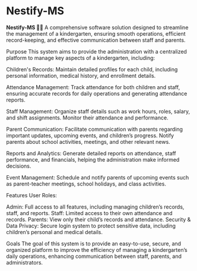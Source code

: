 # Nestify-MS
**Nestify-MS 🏫🌼**
A comprehensive software solution designed to streamline the management of a kindergarten, ensuring smooth operations, efficient record-keeping, and effective communication between staff and parents.

Purpose
This system aims to provide the administration with a centralized platform to manage key aspects of a kindergarten, including:

Children's Records:
Maintain detailed profiles for each child, including personal information, medical history, and enrollment details.

Attendance Management:
Track attendance for both children and staff, ensuring accurate records for daily operations and generating attendance reports.

Staff Management:
Organize staff details such as work hours, roles, salary, and shift assignments. Monitor their attendance and performance.

Parent Communication:
Facilitate communication with parents regarding important updates, upcoming events, and children’s progress. Notify parents about school activities, meetings, and other relevant news.

Reports and Analytics:
Generate detailed reports on attendance, staff performance, and financials, helping the administration make informed decisions.

Event Management:
Schedule and notify parents of upcoming events such as parent-teacher meetings, school holidays, and class activities.

Features
User Roles:

Admin: Full access to all features, including managing children’s records, staff, and reports.
Staff: Limited access to their own attendance and records.
Parents: View only their child’s records and attendance.
Security & Data Privacy:
Secure login system to protect sensitive data, including children’s personal and medical details.

Goals
The goal of this system is to provide an easy-to-use, secure, and organized platform to improve the efficiency of managing a kindergarten’s daily operations, enhancing communication between staff, parents, and administrators.
